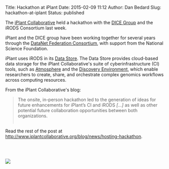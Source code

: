 Title: Hackathon at iPlant
Date: 2015-02-09 11:12
Author: Dan Bedard
Slug: hackathon-at-iplant
Status: published

The [iPlant Collaborative](http://www.iplantcollaborative.org/) held a
hackathon with the [DICE Group](http://dice.unc.edu/) and the iRODS
Consortium last week.  
<!--more-->

iPlant and the DICE group have been working together for several years
through the [DataNet Federation Consortium](http://datafed.org/), with
support from the National Science Foundation.

iPlant uses iRODS in its [Data
Store](http://www.iplantcollaborative.org/ci/data-store). The Data Store
provides cloud-based data storage for the iPlant Collaborative's suite
of cyberinfrastructure (CI) tools, such as
[Atmosphere](https://atmo.iplantcollaborative.org/login/) and the
[Discovery
Environment](http://www.iplantcollaborative.org/ci/discovery-environment),
which enable researchers to create, share, and orchestrate complex
genomics workflows across computing resources.

From the iPlant Collaborative's blog:

> The onsite, in-person hackathon led to the generation of ideas for
> future enhancements for iPlant’s CI and iRODS *[...]* as well as other
> potential future collaboration opportunities between both
> organizations.  
>    

Read the rest of the post at
<http://www.iplantcollaborative.org/blog/news/hosting-hackathon>.

  
   
   
  

<div class="full_image"><img src="{static}/uploads/2015/02/IMG_0263-1024x414.jpg" /></div>
